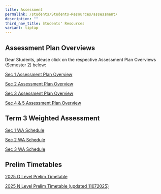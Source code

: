 ```yaml
---
title: Assessment
permalink: /students/Students-Resources/assessment/
description: ""
third_nav_title: Students' Resources
variant: tiptap
---
```

<h2>Assessment Plan Overviews</h2>
<p>Dear Students, please click on the respective Assessment Plan Overviews
(Semester 2) below:</p>
<p><a href="/files/2025_Sem_2_Assessment_Plan_Overview_Sec_1_Final.pdf" rel="noopener nofollow" target="_blank">Sec 1 Assessment Plan Overview</a>
</p>
<p><a href="/files/2025_Sem_2_Assessment_Plan_Overview_Sec_2_Final.pdf" rel="noopener nofollow" target="_blank">Sec 2 Assessment Plan Overview</a>
</p>
<p><a href="/files/2025_Sem_2_Assessment_Plan_Overview_Sec_3_Final.pdf" rel="noopener nofollow" target="_blank">Sec 3 Assessment Plan Overview</a>
</p>
<p><a href="/files/2025_Sem_2_Assessment_Plan_Overview__Sec_4_5__new.pdf" rel="noopener nofollow" target="_blank">Sec 4 &amp; 5 Assessment Plan Overview</a>
</p>
<p></p>
<h2>Term 3 Weighted Assessment</h2>
<p><a href="/files/Sec_1_WA3_final.pdf" rel="noopener nofollow" target="_blank">Sec 1 WA Schedule</a>
</p>
<p><a href="/files/Sec_2_WA3_final.pdf" rel="noopener nofollow" target="_blank">Sec 2 WA Schedule</a>
</p>
<p><a href="/files/Sec_3_WA3_final.pdf" rel="noopener nofollow" target="_blank">Sec 3 WA Schedule</a>
</p>
<h2>Prelim Timetables</h2>
<p><a href="/files/2025_O_Level_Prelim_Timetable_final.pdf" rel="noopener nofollow" target="_blank">2025 O Level Prelim Timetable</a>
</p>
<p><a href="/files/2025_N_Level_Prelim_Timetable_as_11072025.pdf" rel="noopener nofollow" target="_blank">2025 N Level Prelim Timetable (updated 11072025)</a>
</p>
